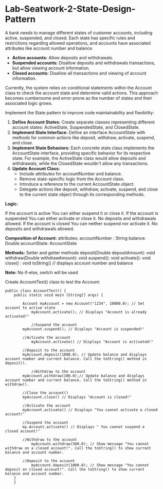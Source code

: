 # Lab-Seatwork-2-State-Design-Pattern

A bank needs to manage different states of customer accounts, including active, suspended, and closed. Each state has specific rules and restrictions regarding allowed operations, and accounts have associated attributes like account number and balance.
* **Active accounts:** Allow deposits and withdrawals.
* **Suspended accounts:** Disallow deposits and withdrawals transactions, but allow viewing account information.
* **Closed accounts:** Disallow all transactions and viewing of account information.

Currently, the system relies on conditional statements within the Account class to check the account state and determine valid actions. This approach becomes cumbersome and error-prone as the number of states and their associated logic grows.

Implement the State pattern to improve code maintainability and flexibility:
1. **Define Account States:** Create separate classes representing different account states: ActiveState, SuspendedState, and ClosedState.
2. **Implement State Interface:** Define an interface AccountState with methods for common actions like deposit, withdraw, activate, suspend, and close.
3. **Implement State Behaviors:** Each concrete state class implements the AccountState interface, providing specific behavior for its respective state. For example, the ActiveState class would allow deposits and withdrawals, while the ClosedState wouldn't allow any transactions.
4. **Update Account Class:**
   * Include attributes for accountNumber and balance.
   * Remove state-specific logic from the Account class.
   * Introduce a reference to the current AccountState object.
   * Delegate actions like deposit, withdraw, activate, suspend, and close to the current state object through its corresponding methods.
 
**Logic:**

If the account is active
    You can either suspend it or close it.
If the account is suspended
    You can either activate or close it.
    No deposits and withdrawals allowed.
If the account is closed
    You can neither suspend nor activate it.
    No deposits and withdrawals allowed.


**Composition of Account:**
attributes:
accountNumber : String
balance:  Double
accountState:  AccountState

**Methods:**
Setter and getter methods
deposit(Double depositAmount): void
withdraw(Double withdrawAmount): void
suspend(): void
activate(): void
close() : void
toString()   // displays account number and balance

**Note:**  No if-else, switch will be used

Create AccountTest() class to test the Account:

	public class AccountTest() {
		public static void main (String[] args) {
	 
			Account myAccount = new Account("1234", 10000.0); // Set account to active state
	        	myAccount.activate(); // Displays "Account is already activated!"
	
	        	//Suspend the account
			myAccount.suspend(); // Displays "Account is suspended!"
	
			//Activate the account
	        	myAccount.activate() // Displays "Account is activated!"
			
			//Deposit to the account
			myAccount.deposit(1000.0); // Update balance and displays account number and current balance. Call the toString() method in deposit().    	                                
	
	        	//Withdraw to the account
			myAccount.withdraw(100.0);// Update balance and displays account number and current balance. Call the toString() method in withdraw().    	                                
	
			//Close the account()
			myAccount.close() // Displays "Account is closed!"
	
			//Activate the account
			myAccount.activate() // Displays "You cannot activate a closed account!"	
	
			//Suspend the account
			my.Account.activate() // Displays " You cannot suspend a closed account!"
	
			//Withdraw to the account
	        	myAccount.withdraw(500.0); // Show message "You cannot withdraw on a closed account!". Call the toString() to show current balance and account number.
	
			//Deposit to the account
	        	myAccount.deposit(1000.0); // Show message "You cannot deposit on closed account!". Call the toString() to show current balance and account number.
		}
	    }
